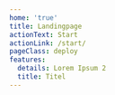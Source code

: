 ```yaml
---
home: 'true'
title: Landingpage
actionText: Start
actionLink: /start/
pageClass: deploy
features:
  details: Lorem Ipsum 2
  title: Titel
---
```


